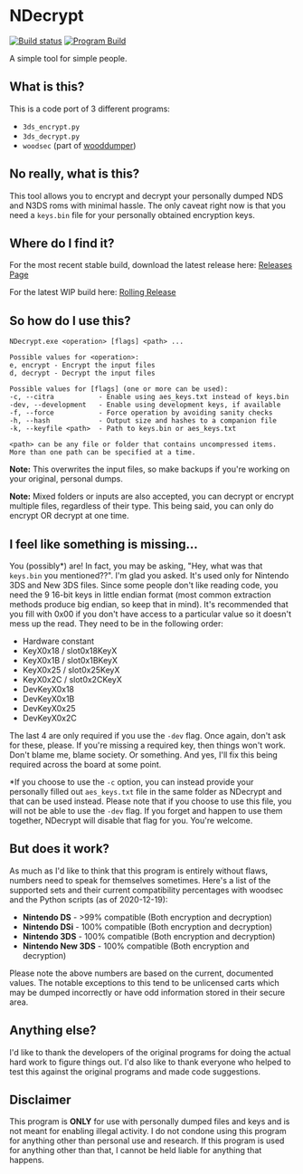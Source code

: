 # NDecrypt

[![Build status](https://ci.appveyor.com/api/projects/status/cc1n298syn6r50mq?svg=true)](https://ci.appveyor.com/project/mnadareski/ndecrypt)
[![Program Build](https://github.com/SabreTools/NDecrypt/actions/workflows/build_program.yml/badge.svg)](https://github.com/SabreTools/NDecrypt/actions/workflows/build_program.yml)

A simple tool for simple people.

## What is this?

This is a code port of 3 different programs:

- `3ds_encrypt.py`
- `3ds_decrypt.py`
- `woodsec` (part of [wooddumper](https://github.com/TuxSH/wooddumper))

## No really, what is this?

This tool allows you to encrypt and decrypt your personally dumped NDS and N3DS roms with minimal hassle. The only caveat right now is that you need a `keys.bin` file for your personally obtained encryption keys.

## Where do I find it?

For the most recent stable build, download the latest release here: [Releases Page](https://github.com/SabreTools/NDecrypt/releases)

For the latest WIP build here: [Rolling Release](https://github.com/SabreTools/NDecrypt/releases/tag/rolling)

## So how do I use this?

    NDecrypt.exe <operation> [flags] <path> ...

    Possible values for <operation>:
    e, encrypt - Encrypt the input files
    d, decrypt - Decrypt the input files

    Possible values for [flags] (one or more can be used):
    -c, --citra           - Enable using aes_keys.txt instead of keys.bin
    -dev, --development   - Enable using development keys, if available
    -f, --force           - Force operation by avoiding sanity checks
    -h, --hash            - Output size and hashes to a companion file
    -k, --keyfile <path>  - Path to keys.bin or aes_keys.txt

    <path> can be any file or folder that contains uncompressed items.
    More than one path can be specified at a time.

**Note:** This overwrites the input files, so make backups if you're working on your original, personal dumps.

**Note:** Mixed folders or inputs are also accepted, you can decrypt or encrypt multiple files, regardless of their type. This being said, you can only do encrypt OR decrypt at one time.

## I feel like something is missing...

You (possibly*) are! In fact, you may be asking, "Hey, what was that `keys.bin` you mentioned??". I'm glad you asked. It's used only for Nintendo 3DS and New 3DS files. Since some people don't like reading code, you need the 9 16-bit keys in little endian format (most common extraction methods produce big endian, so keep that in mind). It's recommended that you fill with 0x00 if you don't have access to a particular value so it doesn't mess up the read. They need to be in the following order:

- Hardware constant
- KeyX0x18 / slot0x18KeyX
- KeyX0x1B / slot0x1BKeyX
- KeyX0x25 / slot0x25KeyX
- KeyX0x2C / slot0x2CKeyX
- DevKeyX0x18
- DevKeyX0x1B
- DevKeyX0x25
- DevKeyX0x2C

The last 4 are only required if you use the `-dev` flag. Once again, don't ask for these, please. If you're missing a required key, then things won't work. Don't blame me, blame society. Or something. And yes, I'll fix this being required across the board at some point.

*If you choose to use the `-c` option, you can instead provide your personally filled out `aes_keys.txt` file in the same folder as NDecrypt and that can be used instead. Please note that if you choose to use this file, you will not be able to use the `-dev` flag. If you forget and happen to use them together, NDecrypt will disable that flag for you. You're welcome.

## But does it work?

As much as I'd like to think that this program is entirely without flaws, numbers need to speak for themselves sometimes. Here's a list of the supported sets and their current compatibility percentages with woodsec and the Python scripts (as of 2020-12-19):

- **Nintendo DS** -  >99% compatible (Both encryption and decryption)
- **Nintendo DSi** - 100% compatible (Both encryption and decryption)
- **Nintendo 3DS** - 100% compatible (Both encryption and decryption)
- **Nintendo New 3DS** - 100% compatible (Both encryption and decryption)

Please note the above numbers are based on the current, documented values. The notable exceptions to this tend to be unlicensed carts which may be dumped incorrectly or have odd information stored in their secure area.

## Anything else?

I'd like to thank the developers of the original programs for doing the actual hard work to figure things out. I'd also like to thank everyone who helped to test this against the original programs and made code suggestions.

## Disclaimer

This program is **ONLY** for use with personally dumped files and keys and is not meant for enabling illegal activity. I do not condone using this program for anything other than personal use and research. If this program is used for anything other than that, I cannot be held liable for anything that happens.
